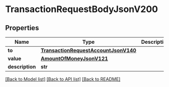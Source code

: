 # TransactionRequestBodyJsonV200

## Properties
Name | Type | Description | Notes
------------ | ------------- | ------------- | -------------
**to** | [**TransactionRequestAccountJsonV140**](TransactionRequestAccountJsonV140.md) |  | 
**value** | [**AmountOfMoneyJsonV121**](AmountOfMoneyJsonV121.md) |  | 
**description** | **str** |  | 

[[Back to Model list]](../README.md#documentation-for-models) [[Back to API list]](../README.md#documentation-for-api-endpoints) [[Back to README]](../README.md)


